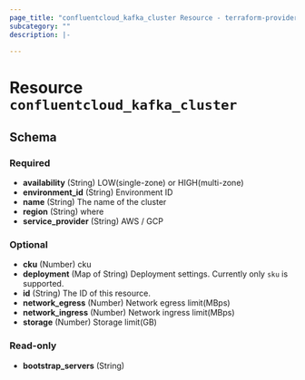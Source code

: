 ```yaml
---
page_title: "confluentcloud_kafka_cluster Resource - terraform-provider-confluentcloud"
subcategory: ""
description: |-
  
---
```


# Resource `confluentcloud_kafka_cluster`





## Schema

### Required

- **availability** (String) LOW(single-zone) or HIGH(multi-zone)
- **environment_id** (String) Environment ID
- **name** (String) The name of the cluster
- **region** (String) where
- **service_provider** (String) AWS / GCP

### Optional

- **cku** (Number) cku
- **deployment** (Map of String) Deployment settings. Currently only `sku` is supported.
- **id** (String) The ID of this resource.
- **network_egress** (Number) Network egress limit(MBps)
- **network_ingress** (Number) Network ingress limit(MBps)
- **storage** (Number) Storage limit(GB)

### Read-only

- **bootstrap_servers** (String)


